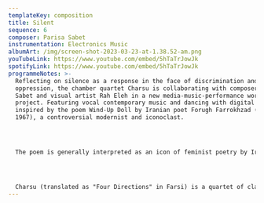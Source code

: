 ```yaml
---
templateKey: composition
title: Silent
sequence: 6
composer: Parisa Sabet
instrumentation: Electronics Music
albumArt: /img/screen-shot-2023-03-23-at-1.38.52-am.png
youTubeLink: https://www.youtube.com/embed/5hTaTrJowJk
spotifyLink: https://www.youtube.com/embed/5hTaTrJowJk
programmeNotes: >-
  Reflecting on silence as a response in the face of discrimination and
  oppression, the chamber quartet Charsu is collaborating with composer Parisa
  Sabet and visual artist Rah Eleh in a new media-music-performance workshop
  project. Featuring vocal contemporary music and dancing with digital imagery
  inspired by the poem Wind-Up Doll by Iranian poet Forugh Farrokhzad (1934 –
  1967), a controversial modernist and iconoclast.




  The poem is generally interpreted as an icon of feminist poetry by Iranians. Now, more than ever, we need to stand in solidarity with the women and people of Iran who want a fair and just future with freedom of choice. We must not remain silent in the face of oppression and challenge the status quo.




  Charsu (translated as "Four Directions" in Farsi) is a quartet of classical contemporary that has a focus on the developments of new works, and the support of existing works by living composers, especially Iranian composers composing in diaspora.
---
```

